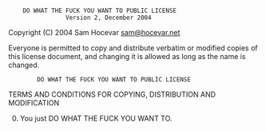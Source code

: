         DO WHAT THE FUCK YOU WANT TO PUBLIC LICENSE 
                    Version 2, December 2004 

 Copyright (C) 2004 Sam Hocevar <sam@hocevar.net>

 Everyone is permitted to copy and distribute verbatim or modified 
 copies of this license document, and changing it is allowed as long 
 as the name is changed. 

            DO WHAT THE FUCK YOU WANT TO PUBLIC LICENSE 
   TERMS AND CONDITIONS FOR COPYING, DISTRIBUTION AND MODIFICATION 

  0. You just DO WHAT THE FUCK YOU WANT TO.

